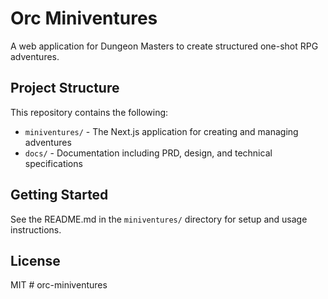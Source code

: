 # Orc Miniventures

A web application for Dungeon Masters to create structured one-shot RPG adventures.

## Project Structure

This repository contains the following:

- `miniventures/` - The Next.js application for creating and managing adventures
- `docs/` - Documentation including PRD, design, and technical specifications

## Getting Started

See the README.md in the `miniventures/` directory for setup and usage instructions.

## License

MIT # orc-miniventures

